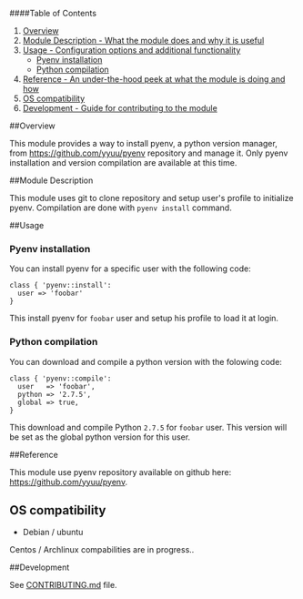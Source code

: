 ####Table of Contents

1. [Overview](#overview)
2. [Module Description - What the module does and why it is useful](#module-description)
4. [Usage - Configuration options and additional functionality](#usage)
    * [Pyenv installation](#pyenv-installation)
    * [Python compilation](#python-compilation)
5. [Reference - An under-the-hood peek at what the module is doing and how](#reference)
5. [OS compatibility](#os-compatibility)
6. [Development - Guide for contributing to the module](#development)

##Overview

This module provides a way to install pyenv, a python version manager, from https://github.com/yyuu/pyenv repository and manage it.
Only pyenv installation and version compilation are available at this time.

##Module Description

This module uses git to clone repository and setup user's profile to initialize pyenv.
Compilation are done with `pyenv install` command.

##Usage

### Pyenv installation

You can install pyenv for a specific user with the following code:
```
class { 'pyenv::install':
  user => 'foobar'
}
```

This install pyenv for `foobar` user and setup his profile to load it at login.

### Python compilation

You can download and compile a python version with the folowing code:
```
class { 'pyenv::compile':
  user   => 'foobar',
  python => '2.7.5',
  global => true,
}
```

This download and compile Python `2.7.5` for `foobar` user. This version will be set as the global python version for this user.

##Reference

This module use pyenv repository available on github here: https://github.com/yyuu/pyenv.

## OS compatibility
* Debian / ubuntu

Centos / Archlinux compabilities are in progress..

##Development

See [CONTRIBUTING.md](https://github.com/Sliim/puppet-pyenv/CONTRIBUTING.md) file.

